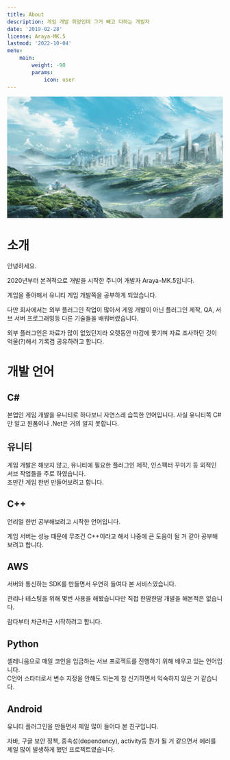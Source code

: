 ```yaml
---
title: About
description: 게임 개발 희망인데 그거 빼고 다하는 개발자
date: '2019-02-28'
license: Araya-MK.5
lastmod: '2022-10-04'
menu:
    main: 
        weight: -90
        params:
            icon: user
---
```


![](title.png)

# 소개

안녕하세요.  

2020년부터 본격적으로 개발을 시작한 주니어 개발자 Araya-MK.5입니다.  

게임을 좋아해서 유니티 게임 개발쪽을 공부하게 되었습니다.  

다만 회사에서는 외부 플러그인 작업이 많아서 게임 개발이 아닌 플러그인 제작, QA, 서브 서버 프로그래밍등 다른 기술들을 배워버렸습니다.  

외부 플러그인은 자료가 많이 없었던지라 오랫동안 마감에 쫓기며 자료 조사하던 것이 억울(?)해서 기록겸 공유하려고 합니다.

# 개발 언어

## C#
본업인 게임 개발을 유니티로 하다보니 자연스레 습득한 언어입니다.
사실 유니티쪽 C#만 알고 윈폼이나 .Net은 거의 알지 못합니다.

## 유니티
게임 개발은 해보지 않고, 유니티에 필요한 플러그인 제작, 인스펙터 꾸미기 등 외적인 서브 작업들을 주로 하였습니다.  
조만간 게임 한번 만들어보려고 합니다.


## C++
언리얼 한번 공부해보려고 시작한 언어입니다.

게임 서버는 성능 때문에 무조건 C++이라고 해서 나중에 큰 도움이 될 거 같아 공부해보려고 합니다.

## AWS
서버와 통신하는 SDK를 만들면서 우연히 들여다 본 서비스였습니다.

관리나 테스팅을 위해 몇번 사용을 해봤습니다만 직접 한땀한땀 개발을 해본적은 없습니다.

람다부터 차근차근 시작하려고 합니다.


## Python
셀레니움으로 매일 코인을 입금하는 서브 프로젝트를 진행하기 위해 배우고 있는 언어입니다.  
C언어 스타터로서 변수 지정을 안해도 되는게 참 신기하면서 익숙하지 않은 거 같습니다.

## Android
유니티 플러그인을 만들면서 제일 많이 들어다 본 친구입니다.  

자바, 구글 보안 정책, 종속성(dependency), activity등 뭔가 될 거 같으면서 에러를 제일 많이 발생하게 했던 프로젝트였습니다.

